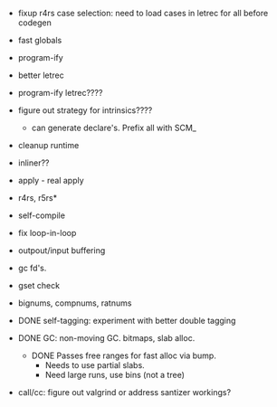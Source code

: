 
* fixup r4rs case selection: need to load cases in letrec for all before codegen

* fast globals
* program-ify
* better letrec
* program-ify letrec????

* figure out strategy for intrinsics????
  * can generate declare's.  Prefix all with SCM_
* cleanup runtime
* inliner?? 
* apply - real apply

* r4rs, r5rs*
* self-compile
* fix loop-in-loop
* outpout/input buffering
* gc fd's.
* gset check
* bignums, compnums, ratnums

* DONE self-tagging: experiment with better double tagging

* DONE GC: non-moving GC. bitmaps, slab alloc.  
  * DONE Passes free ranges for fast alloc via bump.
	* Needs to use partial slabs.
	* Need large runs, use bins (not a tree)

* call/cc: figure out valgrind or address santizer workings?
